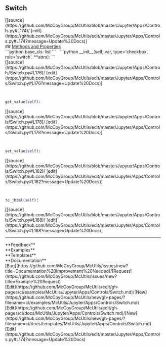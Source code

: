 ## <a id="McUtils.Jupyter.Apps.Controls.Switch">Switch</a> 

<div class="docs-source-link" markdown="1">
[[source](https://github.com/McCoyGroup/McUtils/blob/master/Jupyter/Apps/Controls.py#L174)/
[edit](https://github.com/McCoyGroup/McUtils/edit/master/Jupyter/Apps/Controls.py#L174?message=Update%20Docs)]
</div>









<div class="collapsible-section">
 <div class="collapsible-section collapsible-section-header" markdown="1">
## <a class="collapse-link" data-toggle="collapse" href="#methods" markdown="1"> Methods and Properties</a> <a class="float-right" data-toggle="collapse" href="#methods"><i class="fa fa-chevron-down"></i></a>
 </div>
 <div class="collapsible-section collapsible-section-body collapse show" id="methods" markdown="1">
 ```python
base_cls: list
```
<a id="McUtils.Jupyter.Apps.Controls.Switch.__init__" class="docs-object-method">&nbsp;</a> 
```python
__init__(self, var, type='checkbox', role='switch', **attrs): 
```
<div class="docs-source-link" markdown="1">
[[source](https://github.com/McCoyGroup/McUtils/blob/master/Jupyter/Apps/Controls/Switch.py#L176)/
[edit](https://github.com/McCoyGroup/McUtils/edit/master/Jupyter/Apps/Controls/Switch.py#L176?message=Update%20Docs)]
</div>


<a id="McUtils.Jupyter.Apps.Controls.Switch.get_value" class="docs-object-method">&nbsp;</a> 
```python
get_value(self): 
```
<div class="docs-source-link" markdown="1">
[[source](https://github.com/McCoyGroup/McUtils/blob/master/Jupyter/Apps/Controls/Switch.py#L178)/
[edit](https://github.com/McCoyGroup/McUtils/edit/master/Jupyter/Apps/Controls/Switch.py#L178?message=Update%20Docs)]
</div>


<a id="McUtils.Jupyter.Apps.Controls.Switch.set_value" class="docs-object-method">&nbsp;</a> 
```python
set_value(self): 
```
<div class="docs-source-link" markdown="1">
[[source](https://github.com/McCoyGroup/McUtils/blob/master/Jupyter/Apps/Controls/Switch.py#L182)/
[edit](https://github.com/McCoyGroup/McUtils/edit/master/Jupyter/Apps/Controls/Switch.py#L182?message=Update%20Docs)]
</div>


<a id="McUtils.Jupyter.Apps.Controls.Switch.to_jhtml" class="docs-object-method">&nbsp;</a> 
```python
to_jhtml(self): 
```
<div class="docs-source-link" markdown="1">
[[source](https://github.com/McCoyGroup/McUtils/blob/master/Jupyter/Apps/Controls/Switch.py#L188)/
[edit](https://github.com/McCoyGroup/McUtils/edit/master/Jupyter/Apps/Controls/Switch.py#L188?message=Update%20Docs)]
</div>
 </div>
</div>












---


<div markdown="1" class="text-secondary">
<div class="container">
  <div class="row">
   <div class="col" markdown="1">
**Feedback**   
</div>
   <div class="col" markdown="1">
**Examples**   
</div>
   <div class="col" markdown="1">
**Templates**   
</div>
   <div class="col" markdown="1">
**Documentation**   
</div>
   <div class="col" markdown="1">
   
</div>
   <div class="col" markdown="1">
   
</div>
   <div class="col" markdown="1">
   
</div>
</div>
  <div class="row">
   <div class="col" markdown="1">
[Bug](https://github.com/McCoyGroup/McUtils/issues/new?title=Documentation%20Improvement%20Needed)/[Request](https://github.com/McCoyGroup/McUtils/issues/new?title=Example%20Request)   
</div>
   <div class="col" markdown="1">
[Edit](https://github.com/McCoyGroup/McUtils/edit/gh-pages/ci/examples/McUtils/Jupyter/Apps/Controls/Switch.md)/[New](https://github.com/McCoyGroup/McUtils/new/gh-pages/?filename=ci/examples/McUtils/Jupyter/Apps/Controls/Switch.md)   
</div>
   <div class="col" markdown="1">
[Edit](https://github.com/McCoyGroup/McUtils/edit/gh-pages/ci/docs/McUtils/Jupyter/Apps/Controls/Switch.md)/[New](https://github.com/McCoyGroup/McUtils/new/gh-pages/?filename=ci/docs/templates/McUtils/Jupyter/Apps/Controls/Switch.md)   
</div>
   <div class="col" markdown="1">
[Edit](https://github.com/McCoyGroup/McUtils/edit/master/Jupyter/Apps/Controls.py#L174?message=Update%20Docs)   
</div>
   <div class="col" markdown="1">
   
</div>
   <div class="col" markdown="1">
   
</div>
   <div class="col" markdown="1">
   
</div>
</div>
</div>
</div>
